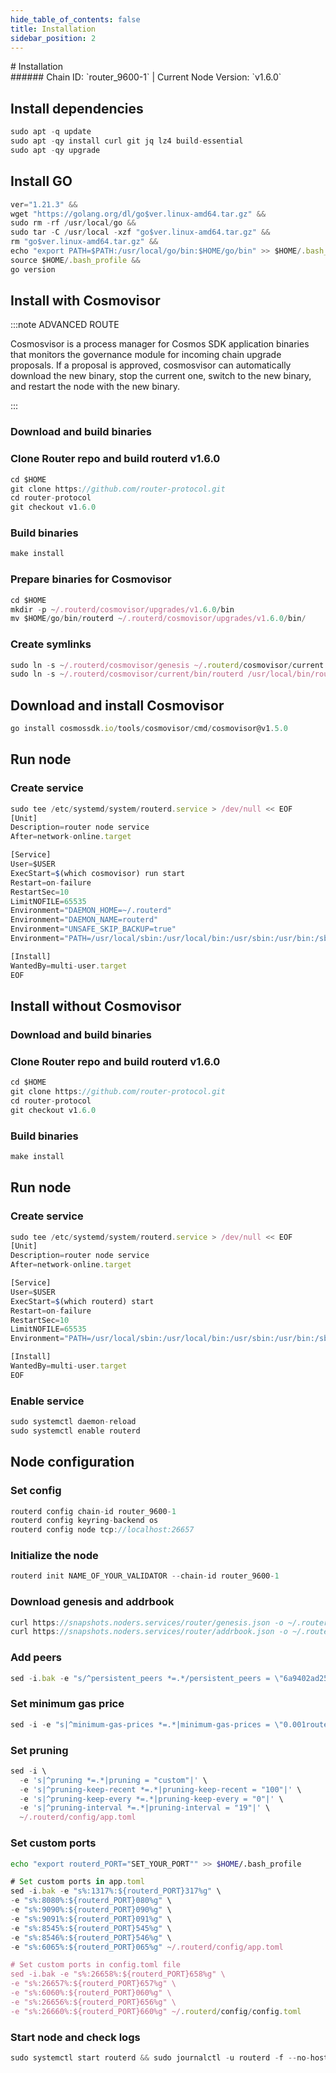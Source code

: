 ```yaml
---
hide_table_of_contents: false
title: Installation
sidebar_position: 2
---
```


<div class="h1-with-icon icon-router">
# Installation
</div>
###### Chain ID: `router_9600-1` | Current Node Version: `v1.6.0`

## Install dependencies

```js
sudo apt -q update
sudo apt -qy install curl git jq lz4 build-essential
sudo apt -qy upgrade
```

## Install GO
```js
ver="1.21.3" &&
wget "https://golang.org/dl/go$ver.linux-amd64.tar.gz" &&
sudo rm -rf /usr/local/go &&
sudo tar -C /usr/local -xzf "go$ver.linux-amd64.tar.gz" &&
rm "go$ver.linux-amd64.tar.gz" &&
echo "export PATH=$PATH:/usr/local/go/bin:$HOME/go/bin" >> $HOME/.bash_profile &&
source $HOME/.bash_profile &&
go version
```

## Install with Cosmovisor
:::note ADVANCED ROUTE

Cosmosvisor is a process manager for Cosmos SDK application binaries that monitors the governance module for incoming chain upgrade proposals. If a proposal is approved, cosmosvisor can automatically download the new binary, stop the current one, switch to the new binary, and restart the node with the new binary.

:::
### Download and build binaries
### Clone Router repo and build routerd v1.6.0
```js
cd $HOME
git clone https://github.com/router-protocol.git
cd router-protocol
git checkout v1.6.0
```

### Build binaries
```js
make install
```
### Prepare binaries for Cosmovisor
```js
cd $HOME
mkdir -p ~/.routerd/cosmovisor/upgrades/v1.6.0/bin
mv $HOME/go/bin/routerd ~/.routerd/cosmovisor/upgrades/v1.6.0/bin/
```

### Create symlinks
```js
sudo ln -s ~/.routerd/cosmovisor/genesis ~/.routerd/cosmovisor/current -f
sudo ln -s ~/.routerd/cosmovisor/current/bin/routerd /usr/local/bin/routerd -f
```

## Download and install Cosmovisor
```js
go install cosmossdk.io/tools/cosmovisor/cmd/cosmovisor@v1.5.0
```

## Run node
### Create service
```js
sudo tee /etc/systemd/system/routerd.service > /dev/null << EOF
[Unit]
Description=router node service
After=network-online.target

[Service]
User=$USER
ExecStart=$(which cosmovisor) run start
Restart=on-failure
RestartSec=10
LimitNOFILE=65535
Environment="DAEMON_HOME=~/.routerd"
Environment="DAEMON_NAME=routerd"
Environment="UNSAFE_SKIP_BACKUP=true"
Environment="PATH=/usr/local/sbin:/usr/local/bin:/usr/sbin:/usr/bin:/sbin:/bin:/usr/games:/usr/local/games:/snap/bin:~/.routerd/cosmovisor/current/bin"

[Install]
WantedBy=multi-user.target
EOF
```

## Install without Cosmovisor

### Download and build binaries
### Clone Router repo and build routerd v1.6.0
```js
cd $HOME
git clone https://github.com/router-protocol.git
cd router-protocol
git checkout v1.6.0
```

### Build binaries
```js
make install
```

## Run node
### Create service
```js
sudo tee /etc/systemd/system/routerd.service > /dev/null << EOF
[Unit]
Description=router node service
After=network-online.target

[Service]
User=$USER
ExecStart=$(which routerd) start
Restart=on-failure
RestartSec=10
LimitNOFILE=65535
Environment="PATH=/usr/local/sbin:/usr/local/bin:/usr/sbin:/usr/bin:/sbin:/bin:/usr/games:/usr/local/games:/snap/bin"

[Install]
WantedBy=multi-user.target
EOF
```

### Enable service
```js
sudo systemctl daemon-reload
sudo systemctl enable routerd
```

## Node configuration
### Set config
```js
routerd config chain-id router_9600-1
routerd config keyring-backend os
routerd config node tcp://localhost:26657
```

### Initialize the node
```js
routerd init NAME_OF_YOUR_VALIDATOR --chain-id router_9600-1
```

### Download genesis and addrbook
```js
curl https://snapshots.noders.services/router/genesis.json -o ~/.routerd/config/genesis.json
curl https://snapshots.noders.services/router/addrbook.json -o ~/.routerd/config/addrbook.json
```
### Add peers
```js
sed -i.bak -e "s/^persistent_peers *=.*/persistent_peers = \"6a9402ad251b30fcec43e9c1e2abe17934fcd864@router-rpc.noders.services:23756\"/" ~/.routerd/config/config.toml
```

### Set minimum gas price
```js
sed -i -e "s|^minimum-gas-prices *=.*|minimum-gas-prices = \"0.001route\"|" ~/.routerd/config/app.toml
```
### Set pruning
```js
sed -i \
  -e 's|^pruning *=.*|pruning = "custom"|' \
  -e 's|^pruning-keep-recent *=.*|pruning-keep-recent = "100"|' \
  -e 's|^pruning-keep-every *=.*|pruning-keep-every = "0"|' \
  -e 's|^pruning-interval *=.*|pruning-interval = "19"|' \
  ~/.routerd/config/app.toml
```

### Set custom ports

```bash
echo "export routerd_PORT="SET_YOUR_PORT"" >> $HOME/.bash_profile
```

```js
# Set custom ports in app.toml
sed -i.bak -e "s%:1317%:${routerd_PORT}317%g" \
-e "s%:8080%:${routerd_PORT}080%g" \
-e "s%:9090%:${routerd_PORT}090%g" \
-e "s%:9091%:${routerd_PORT}091%g" \
-e "s%:8545%:${routerd_PORT}545%g" \
-e "s%:8546%:${routerd_PORT}546%g" \
-e "s%:6065%:${routerd_PORT}065%g" ~/.routerd/config/app.toml

# Set custom ports in config.toml file
sed -i.bak -e "s%:26658%:${routerd_PORT}658%g" \
-e "s%:26657%:${routerd_PORT}657%g" \
-e "s%:6060%:${routerd_PORT}060%g" \
-e "s%:26656%:${routerd_PORT}656%g" \
-e "s%:26660%:${routerd_PORT}660%g" ~/.routerd/config/config.toml
```

### Start node and check logs
```js
sudo systemctl start routerd && sudo journalctl -u routerd -f --no-hostname -o cat
```
